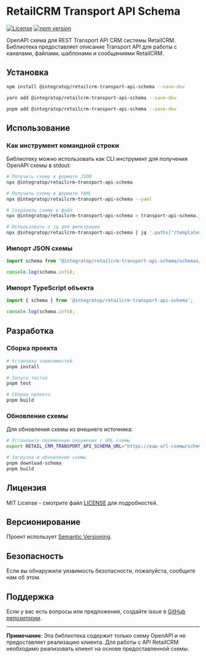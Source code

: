 # RetailCRM Transport API Schema

[![License](https://img.shields.io/github/license/integratop/retailcrm-transport-api-schema)](https://opensource.org/licenses/MIT)
[![npm version](https://img.shields.io/npm/v/@integratop/retailcrm-transport-api-schema.svg)](https://www.npmjs.com/package/@integratop/retailcrm-transport-api-schema)

OpenAPI схема для REST Transport API CRM системы RetailCRM. Библиотека предоставляет описание Transport API для работы с каналами, файлами, шаблонами и сообщениями RetailCRM.

## Установка

```bash
npm install @integratop/retailcrm-transport-api-schema --save-dev
```

```bash
yarn add @integratop/retailcrm-transport-api-schema --save-dev
```

```bash
pnpm add @integratop/retailcrm-transport-api-schema --save-dev
```

## Использование

### Как инструмент командной строки

Библиотеку можно использовать как CLI инструмент для получения OpenAPI схемы в stdout:

```bash
# Получить схему в формате JSON
npx @integratop/retailcrm-transport-api-schema

# Получить схему в формате YAML
npx @integratop/retailcrm-transport-api-schema --yaml

# Сохранить схему в файл
npx @integratop/retailcrm-transport-api-schema > transport-api-schema.json

# Использовать с jq для фильтрации
npx @integratop/retailcrm-transport-api-schema | jq '.paths["/templates"]'
```

### Импорт JSON схемы

```typescript
import schema from "@integratop/retailcrm-transport-api-schema/schemas/schema.json" with { type: "json" };

console.log(schema.info);
```

### Импорт TypeScript объекта

```typescript
import { schema } from '@integratop/retailcrm-transport-api-schema';

console.log(schema.info);
```

## Разработка

### Сборка проекта

```bash
# Установка зависимостей
pnpm install

# Запуск тестов
pnpm test

# Сборка проекта
pnpm build
```

### Обновление схемы

Для обновления схемы из внешнего источника:

```bash
# Установите переменную окружения с URL схемы
export RETAIL_CRM_TRANSPORT_API_SCHEMA_URL="https://ваш-url-схемы/schema.json"

# Загрузка и обновление схемы
pnpm download-schema
pnpm build
```

## Лицензия

MIT License - смотрите файл [LICENSE](LICENSE) для подробностей.

## Версионирование

Проект использует [Semantic Versioning](https://semver.org/).

## Безопасность

Если вы обнаружили уязвимость безопасности, пожалуйста, сообщите нам об этом.

## Поддержка

Если у вас есть вопросы или предложения, создайте issue в [GitHub репозитории](https://github.com/integratop/retailcrm-transport-api-effect/issues).

---

**Примечание**: Эта библиотека содержит только схему OpenAPI и не предоставляет реализацию клиента. Для работы с API RetailCRM необходимо реализовать клиент на основе предоставленной схемы.
